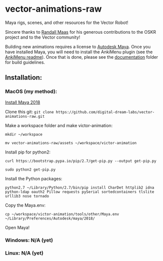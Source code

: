 # vector-animations-raw  
Maya rigs, scenes, and other resources for the Vector Robot!  

Sincere thanks to [Randall Maas](https://github.com/randym32) for his generous contributions to the OSKR project and to the Vector community!  

Building new animations requires a license to [Autodesk Maya](https://www.autodesk.com/products/maya/overview?term=1-YEAR). Once you have installed Maya, you will need to install the AnkiMenu plugin (see the [AnkiMenu readme](https://github.com/digital-dream-labs/vector-animations-raw/blob/main/assets/tools/plugins/readme.txt)). Once that is done, please see the [documentation](https://github.com/digital-dream-labs/vector-animations-raw/tree/main/documentation) folder for build guidelines.  

## Installation:

### MacOS (my method):

[Install Maya 2018](https://drive.google.com/file/d/1Dbm26ujQVGDaRPFj2ArQK28Lqk34uhAi/view?usp=sharing)

Clone this git: `git clone https://github.com/digital-dream-labs/vector-animations-raw.git`

Make a workspace folder and make victor-animation:

`mkdir ~/workspace`

`mv vector-animations-raw/assets ~/workspace/victor-animation`

Install pip for python2:

`curl https://bootstrap.pypa.io/pip/2.7/get-pip.py --output get-pip.py`

`sudo python2 get-pip.py`

Install the Python packages:

`python2.7 ~/Library/Python/2.7/bin/pip install CharDet httplib2 idna python-ldap oauth2 Pillow requests pySerial sortedcontainers tlslite urllib3 nose tornado`

Copy the Maya.env:

`cp ~/workspace/victor-animation/tools/other/Maya.env ~/Library/Preferences/Autodesk/maya/2018/`

Open Maya!

### Windows: N/A (yet)

### Linux: N/A (yet)